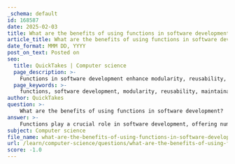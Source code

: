 ```yaml
---
_schema: default
id: 168587
date: 2025-02-03
title: What are the benefits of using functions in software development?
article_title: What are the benefits of using functions in software development?
date_format: MMM DD, YYYY
post_on_text: Posted on
seo:
  title: QuickTakes | Computer science
  page_description: >-
    Functions in software development enhance modularity, reusability, maintainability, efficiency, readability, and exception handling, making them crucial for organized and effective programming.
  page_keywords: >-
    functions, software development, modularity, reusability, maintainability, code efficiency, automation, readability, scope management, exception handling, library functions
author: QuickTakes
question: >-
    What are the benefits of using functions in software development?
answer: >-
    Functions play a crucial role in software development, offering numerous benefits that enhance the efficiency, maintainability, and reusability of code. Here are some of the key advantages of using functions:\n\n1. **Modularity**: Functions allow developers to break down complex problems into smaller, manageable parts. This modular approach makes it easier to understand, develop, and maintain code. Each function can be developed and tested independently, which simplifies debugging and enhances collaboration among team members.\n\n2. **Software Reusability**: Functions promote the reuse of code across different parts of a program or even in different programs. By encapsulating functionality within functions, developers can avoid redundancy, leading to more efficient code management. This is particularly important in object-oriented programming (OOP), where functions (methods) can be reused across different classes and objects.\n\n3. **Maintainability**: Functions improve the maintainability of code. When a function needs to be updated or fixed, changes can be made in one place rather than throughout the entire codebase. This reduces the risk of introducing errors and makes it easier to implement updates.\n\n4. **Automation and Efficiency**: Functions can automate repetitive tasks, which not only saves time but also reduces the likelihood of human error. By calling a function multiple times with different parameters, developers can perform complex operations efficiently.\n\n5. **Improved Readability**: Well-named functions with clear parameters and docstrings enhance the readability of code. This makes it easier for other developers (or the original developer at a later time) to understand the purpose and functionality of the code.\n\n6. **Scope Management**: Functions help manage variable scope effectively. Variables defined within a function are local to that function, preventing unintended interference with other parts of the program. This encapsulation helps avoid conflicts and makes the code more predictable.\n\n7. **Exception Handling**: Functions can be designed to handle exceptions gracefully using try...except statements. This ensures that programs can continue to run smoothly even when errors occur, improving the robustness of the software.\n\n8. **Library Functions**: Utilizing built-in functions from libraries, such as Python's `math` module, allows developers to leverage pre-built functionality, saving time and effort in coding common mathematical operations.\n\nIn summary, the use of functions in software development leads to more organized, efficient, and maintainable code, making them an essential component of modern programming practices.
subject: Computer science
file_name: what-are-the-benefits-of-using-functions-in-software-development.md
url: /learn/computer-science/questions/what-are-the-benefits-of-using-functions-in-software-development
score: -1.0
---
```


&nbsp;